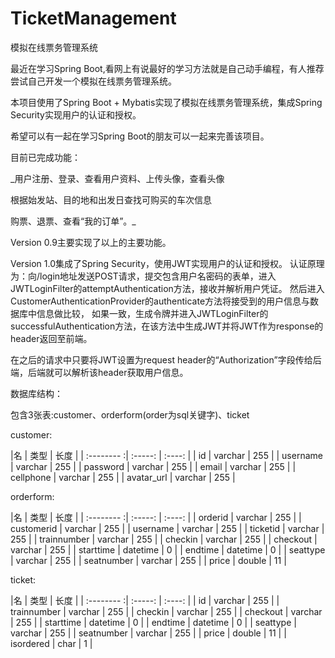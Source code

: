 # TicketManagement
模拟在线票务管理系统

最近在学习Spring Boot,看网上有说最好的学习方法就是自己动手编程，有人推荐尝试自己开发一个模拟在线票务管理系统。

本项目使用了Spring Boot + Mybatis实现了模拟在线票务管理系统，集成Spring Security实现用户的认证和授权。

希望可以有一起在学习Spring Boot的朋友可以一起来完善该项目。

目前已完成功能：

_用户注册、登录、查看用户资料、上传头像，查看头像

根据始发站、目的地和出发日查找可购买的车次信息

购票、退票、查看“我的订单”。_

Version 0.9主要实现了以上的主要功能。

Version 1.0集成了Spring Security，使用JWT实现用户的认证和授权。
认证原理为：向/login地址发送POST请求，提交包含用户名密码的表单，进入JWTLoginFilter的attemptAuthentication方法，接收并解析用户凭证。
然后进入CustomerAuthenticationProvider的authenticate方法将接受到的用户信息与数据库中信息做比较，
如果一致，生成令牌并进入JWTLoginFilter的successfulAuthentication方法，在该方法中生成JWT并将JWT作为response的header返回至前端。

在之后的请求中只要将JWT设置为request header的“Authorization”字段传给后端，后端就可以解析该header获取用户信息。

数据库结构：

包含3张表:customer、orderform(order为sql关键字)、ticket

customer:

|名        | 类型    |  长度  |
| :-------- :| :-----:  | :----: |
| id     | varchar     |   255    |
| username     | varchar      |   255    |
| password     | varchar     |   255    |
| email     | varchar     |   255    |
| cellphone     | varchar     |   255    |
| avatar_url     | varchar     |   255    |

orderform:

|名        | 类型    |  长度  |
| :-------- :| :-----:  | :----: |
| orderid    | varchar     |   255    |
| customerid    | varchar      |   255    |
| username     | varchar     |   255    |
| ticketid     | varchar     |   255    |
| trainnumber     | varchar     |   255    |
| checkin     | varchar     |   255    |
| checkout     | varchar     |   255    |
| starttime     | datetime     |   0    |
| endtime     | datetime     |   0    |
| seattype     | varchar     |   255    |
| seatnumber     | varchar     |   255    |
| price     | double     |   11    |

ticket:

|名        | 类型    |  长度  |
| :-------- :| :-----:  | :----: |
| id    | varchar     |   255    |
| trainnumber    | varchar      |   255    |
| checkin     | varchar     |   255    |
| checkout     | varchar     |   255    |
| starttime     | datetime     |   0    |
| endtime     | datetime     |   0    |
| seattype     | varchar     |   255    |
| seatnumber     | varchar     |   255    |
| price     | double     |   11    |
| isordered     | char     |   1    |

